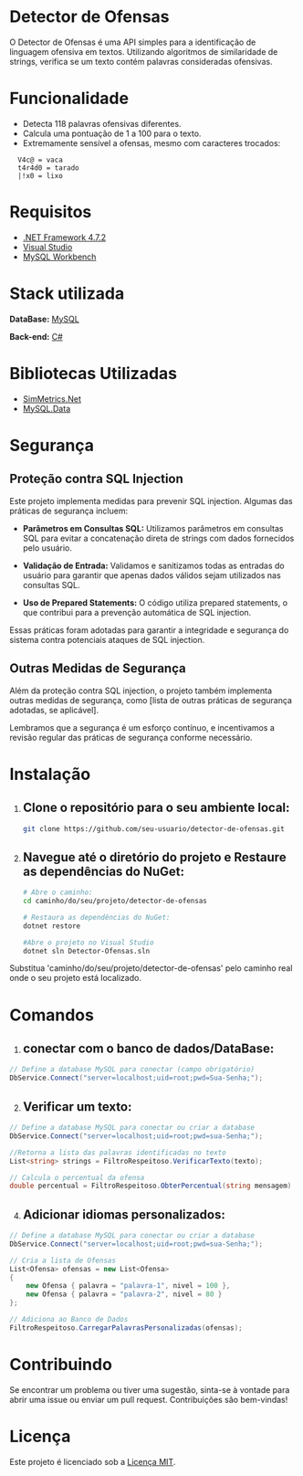 # Detector de Ofensas

O Detector de Ofensas é uma API simples para a identificação de linguagem ofensiva em textos. Utilizando algoritmos de similaridade de strings, verifica se um texto contém palavras consideradas ofensivas.

# Funcionalidade

- Detecta 118 palavras ofensivas diferentes.
- Calcula uma pontuação de 1 a 100 para o texto.
- Extremamente sensível a ofensas, mesmo com caracteres trocados:
```
  V4c@ = vaca
  t4r4d0 = tarado
  |!x0 = lixo
```

# Requisitos

- [.NET Framework 4.7.2](https://dotnet.microsoft.com/pt-br/download/dotnet-framework/net472)
- [Visual Studio](https://visualstudio.microsoft.com/pt-br/)
- [MySQL Workbench](https://dev.mysql.com/downloads/)

# Stack utilizada

**DataBase:** [MySQL](https://www.mysql.com/)

**Back-end:** [C#](https://dotnet.microsoft.com/pt-br/languages/csharp)

# Bibliotecas Utilizadas
- [SimMetrics.Net](https://www.nuget.org/packages/SimMetrics.Net) 
- [MySQL.Data](https://www.nuget.org/packages/MySql.Data/)

# Segurança

## Proteção contra SQL Injection

Este projeto implementa medidas para prevenir SQL injection. Algumas das práticas de segurança incluem:

- **Parâmetros em Consultas SQL:** Utilizamos parâmetros em consultas SQL para evitar a concatenação direta de strings com dados fornecidos pelo usuário.

- **Validação de Entrada:** Validamos e sanitizamos todas as entradas do usuário para garantir que apenas dados válidos sejam utilizados nas consultas SQL.

- **Uso de Prepared Statements:** O código utiliza prepared statements, o que contribui para a prevenção automática de SQL injection.

Essas práticas foram adotadas para garantir a integridade e segurança do sistema contra potenciais ataques de SQL injection.

## Outras Medidas de Segurança

Além da proteção contra SQL injection, o projeto também implementa outras medidas de segurança, como [lista de outras práticas de segurança adotadas, se aplicável].

Lembramos que a segurança é um esforço contínuo, e incentivamos a revisão regular das práticas de segurança conforme necessário.

# Instalação

1. ## Clone o repositório para o seu ambiente local:

   ```bash
   git clone https://github.com/seu-usuario/detector-de-ofensas.git

2. ## Navegue até o diretório do projeto e Restaure as dependências do NuGet:
   ```bash
   # Abre o caminho:
   cd caminho/do/seu/projeto/detector-de-ofensas

   # Restaura as dependências do NuGet:
   dotnet restore

   #Abre o projeto no Visual Studio
   dotnet sln Detector-Ofensas.sln
   ```
  Substitua 'caminho/do/seu/projeto/detector-de-ofensas' pelo caminho real onde o seu projeto está localizado.

# Comandos

  1. ## conectar com o banco de dados/DataBase:
```csharp
// Define a database MySQL para conectar (campo obrigatório)
DbService.Connect("server=localhost;uid=root;pwd=Sua-Senha;");
```

  2. ## Verificar um texto:
```csharp
// Define a database MySQL para conectar ou criar a database
DbService.Connect("server=localhost;uid=root;pwd=sua-Senha;");

//Retorna a lista das palavras identificadas no texto
List<string> strings = FiltroRespeitoso.VerificarTexto(texto);

// Calcula o percentual da ofensa
double percentual = FiltroRespeitoso.ObterPercentual(string mensagem)
```

  4. ## Adicionar idiomas personalizados:

```csharp
// Define a database MySQL para conectar ou criar a database
DbService.Connect("server=localhost;uid=root;pwd=sua-Senha;");

// Cria a lista de Ofensas 
List<Ofensa> ofensas = new List<Ofensa> 
{
    new Ofensa { palavra = "palavra-1", nivel = 100 },
    new Ofensa { palavra = "palavra-2", nivel = 80 }
};

// Adiciona ao Banco de Dados
FiltroRespeitoso.CarregarPalavrasPersonalizadas(ofensas);
```

# Contribuindo

Se encontrar um problema ou tiver uma sugestão, sinta-se à vontade para abrir uma issue ou enviar um pull request. Contribuições são bem-vindas!

# Licença

Este projeto é licenciado sob a [Licença MIT](LICENSE).